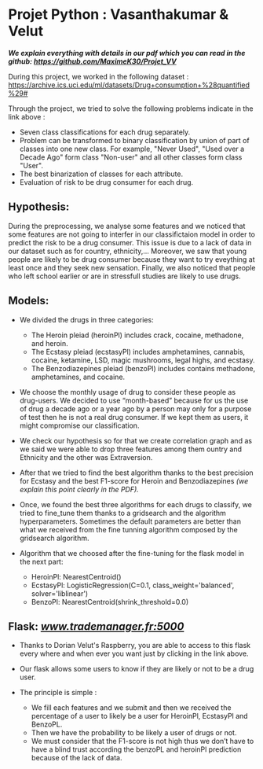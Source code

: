 # Projet Python : Vasanthakumar & Velut

***We explain everything with details in our pdf which you can read in the github: https://github.com/MaximeK30/Projet_VV***

During this project, we worked in the following dataset : https://archive.ics.uci.edu/ml/datasets/Drug+consumption+%28quantified%29#

Through the project, we tried to solve the following problems indicate in the link above :
* Seven class classifications for each drug separately.
* Problem can be transformed to binary classification by union of part of classes into one new class. For example, "Never Used", "Used over a Decade Ago" form class "Non-user" and all other classes form class "User".
* The best binarization of classes for each attribute.
* Evaluation of risk to be drug consumer for each drug.


## **Hypothesis:**


During the preprocessing, we analyse some features and we noticed that some features are not going to interfer in our classifictaion model in order to predict the risk to be a drug consumer. This issue is due to a lack of data in our dataset such as for country, ethnicity,... Moreover, we saw that young people are likely to be drug consumer because they want to try eveything at least once and they seek new sensation. Finally, we also noticed that people who left school earlier or are in stressfull studies are likely to use drugs. 

## **Models:**

* We divided the drugs in three categories:
    * The Heroin pleiad (heroinPl) includes crack, cocaine, methadone, and heroin.
    * The Ecstasy pleiad (ecstasyPl) includes amphetamines, cannabis, cocaine, ketamine, LSD, magic mushrooms, legal highs, and ecstasy.
    * The Benzodiazepines pleiad (benzoPl) includes contains methadone, amphetamines, and cocaine.


* We choose the monthly usage of drug to consider these people as drug-users. We decided to use “month-based” because for us the use of drug a decade ago or a year ago by a person may only for a purpose of test then he is not a real drug consumer. If we kept them as users, it might compromise our classification.


* We check our hypothesis so for that we create correlation graph and as we said we were able to drop three features among them ountry and Ethnicity and the other was Extraversion.

* After that we tried to find the best algorithm thanks to the best precision for Ecstasy and the best F1-score for Heroin and Benzodiazepines *(we explain this point clearly in the PDF).*

* Once, we found the best three algorithms for each drugs to classify, we tried to fine_tune them thanks to a gridsearch and the algorithm hyperparameters. Sometimes the default parameters are better than what we received from the fine tunning algorithm composed by the gridsearch algorithm.

* Algorithm that we choosed after the fine-tuning for the flask model in the next part:
    * HeroinPl: NearestCentroid()
    * EcstasyPl: LogisticRegression(C=0.1, class_weight='balanced', solver='liblinear')
    * BenzoPl: NearestCentroid(shrink_threshold=0.0)

## **Flask:** *www.trademanager.fr:5000*

* Thanks to Dorian Velut's Raspberry, you are able to access to this flask every where and when ever you want just by clicking in the link above.

* Our flask allows some users to know if they are likely or not to be a drug user.

* The principle is simple :
    * We fill each features and we submit and then we received the percentage of a user to likely be a user for HeroinPl, EcstasyPl and BenzoPL.
    * Then we have the probability to be likely a user of drugs or not.
    * We must consider that the F1-score is not high thus we don’t have to have a blind trust according the benzoPL and heroinPl prediction because of the lack of data.
    
